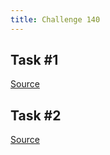 ```yaml
---
title: Challenge 140
---
```



## Task #1

[Source](https://github.com/ccntrq/perlweeklychallenge-club/tree/challenge-140/challenge-140/alexander-pankoff/perl/ch-1.pl)

## Task #2

[Source](https://github.com/ccntrq/perlweeklychallenge-club/tree/challenge-140/challenge-140/alexander-pankoff/perl/ch-2.pl)
